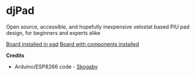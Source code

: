 # djPad
Open source, accessible, and hopefully inexpensive velostat based PIU pad design, for beginners and experts alike

[Board installed in pad](https://raw.githubusercontent.com/dj505/djpad/master/Images/Board1.jpg)
[Board with components installed](https://raw.githubusercontent.com/dj505/djpad/master/Images/Board2.jpg)

**Credits**
- Arduino/ESP8266 code - [Skogaby](https://github.com/skogaby/velostatdancecrew2k19/)
